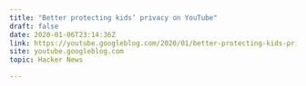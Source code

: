 ```yaml
---
title: "Better protecting kids’ privacy on YouTube"
draft: false
date: 2020-01-06T23:14:36Z
link: https://youtube.googleblog.com/2020/01/better-protecting-kids-privacy-on-YouTube.html?utm_medium=RSS&utm_source=hune
site: youtube.googleblog.com
topic: Hacker News  

---
```


